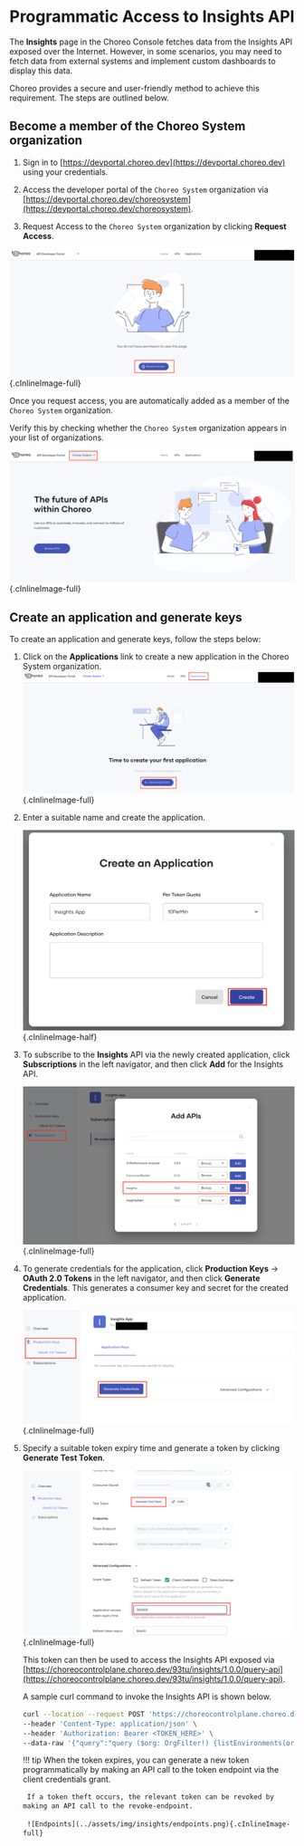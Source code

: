 # Programmatic Access to Insights API

The **Insights** page in the Choreo Console fetches data from the Insights API exposed over the Internet. However, in some scenarios, you may need to fetch data from external systems and implement custom dashboards to display this data.

Choreo provides a secure and user-friendly method to achieve this requirement. The steps are outlined below.

## Become a member of the Choreo System organization

1. Sign in to [https://devportal.choreo.dev](https://devportal.choreo.dev) using your credentials.

2. Access the developer portal of the `Choreo System` organization via [https://devportal.choreo.dev/choreosystem](https://devportal.choreo.dev/choreosystem).
   
3. Request Access to the `Choreo System` organization by clicking **Request Access**.

![Request-Access](../assets/img/insights/request-access.png){.cInlineImage-full}

Once you request access, you are automatically added as a member of the `Choreo System` organization.

Verify this by checking whether the `Choreo System` organization appears in your list of organizations.

![Choreo-System-Home](../assets/img/insights/choreo-system-home.png){.cInlineImage-full}

## Create an application and generate keys

To create an application and generate keys, follow the steps below:

1. Click on the **Applications** link to create a new application in the Choreo System organization.
    ![Create-Application](../assets/img/insights/create-application.png){.cInlineImage-full}

2. Enter a suitable name and create the application.
   
    ![Create-Application-Wizard](../assets/img/insights/create-application-wizard.png){.cInlineImage-half}

3. To subscribe to the **Insights** API via the newly created application, click **Subscriptions** in the left navigator, and then click **Add** for the Insights API.

    ![Subscribe-API](../assets/img/insights/subscribe-api.png){.cInlineImage-full}

4. To generate credentials for the application, click  **Production Keys** -> **OAuth 2.0 Tokens** in the left navigator, and then click **Generate Credentials**. This generates a consumer key and secret for the created application.

    ![Generate-Credentials](../assets/img/insights/generate-credentials.png){.cInlineImage-full}

5. Specify a suitable token expiry time and generate a token by clicking **Generate Test Token**.
   
    ![Generate-Test-Token](../assets/img/insights/generate-test-token.png){.cInlineImage-full}

    This token can then be used to access the Insights API exposed via [https://choreocontrolplane.choreo.dev/93tu/insights/1.0.0/query-api](https://choreocontrolplane.choreo.dev/93tu/insights/1.0.0/query-api).

    A sample curl command to invoke the Insights API is shown below.

    ```bash
    curl --location --request POST 'https://choreocontrolplane.choreo.dev/93tu/insights/1.0.0/query-api' \
    --header 'Content-Type: application/json' \
    --header 'Authorization: Bearer <TOKEN_HERE>' \
    --data-raw '{"query":"query ($org: OrgFilter!) {listEnvironments(org: $org){id\n name}}","variables":{"org":{"orgId":"<ORG_UUID_HERE>"}}}'
    ```

    !!! tip
        When the token expires, you can generate a new token programmatically by making an API call to the token endpoint via the client credentials grant.

        If a token theft occurs, the relevant token can be revoked by making an API call to the revoke-endpoint.

        ![Endpoints](../assets/img/insights/endpoints.png){.cInlineImage-full}

